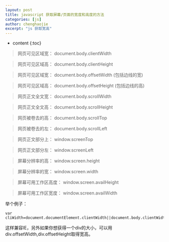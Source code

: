 ```yaml
---
layout: post
title: javascript 获取屏幕/页面的宽度和高度的方法
categories: [js]
author: chenghaojie
excerpt: "js 获取宽高"
---
```



* content
{:toc}


>网页可见区域宽： document.body.clientWidth

>网页可见区域高： document.body.clientHeight

>网页可见区域宽： document.body.offsetWidth (包括边线的宽)

>网页可见区域高： document.body.offsetHeight (包括边线的高)

>网页正文全文宽： document.body.scrollWidth

>网页正文全文高： document.body.scrollHeight

>网页被卷去的高： document.body.scrollTop

>网页被卷去的左： document.body.scrollLeft

>网页正文部分上： window.screenTop

>网页正文部分左： window.screenLeft

>屏幕分辨率的高： window.screen.height

>屏幕分辨率的宽： window.screen.width

>屏幕可用工作区高度： window.screen.availHeight

>屏幕可用工作区宽度： window.screen.availWidth

举个例子：

    var cliWidth=document.documentElement.clientWidth||document.body.clientWidth;
    
这样兼容IE，另外如果你想获得一个div的大小，可以用div.offsetWidth,div.offsetHeight取得宽高。